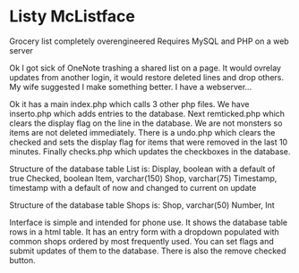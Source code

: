 # Listy McListface
Grocery list completely overengineered
Requires MySQL and PHP on a web server

Ok I got sick of OneNote trashing a shared list on a page. It would ovrelay updates from another login, it would restore deleted lines and drop others.
My wife suggested I make something better.
I have a webserver...

Ok it has a main index.php which calls 3 other php files.
We have inserto.php which adds entries to the database.
Next remticked.php which clears the display flag on the line in the database. We are not monsters so items are not deleted immediately.
There is a undo.php which clears the checked and sets the display flag for items that were removed in the last 10 minutes.
Finally checks.php which updates the checkboxes in the database.

Structure of the database table List is:
Display, boolean with a default of true
Checked, boolean
Item, varchar(150)
Shop, varchar(75)
Timestamp, timestamp with a default of now and changed to current on update

Structure of the database table Shops is:
Shop, varchar(50)
Number, Int

Interface is simple and intended for phone use.
It shows the database table rows in a html table. It has an entry form with a dropdown populated with common shops ordered by most frequently used. 
You can set flags and submit updates of them to the database. There is also the remove checked button.

